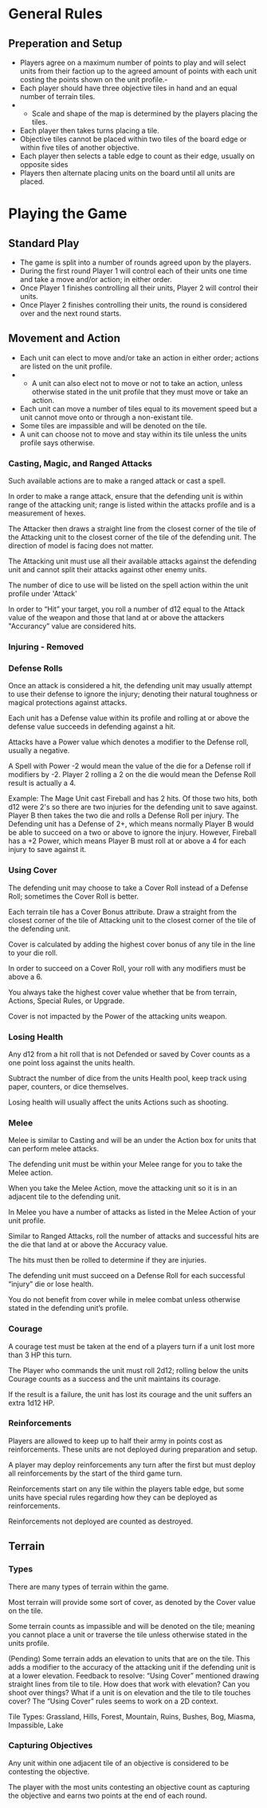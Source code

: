 # General Rules

## Preperation and Setup
- Players agree on a maximum number of points to play and will select units from their faction up to the agreed amount of points with each unit costing the points shown on the unit profile.- 
- Each player should have three objective tiles in hand and an equal number of terrain tiles.
- - Scale and shape of the map is determined by the players placing the tiles.
- Each player then takes turns placing a tile.
- Objective tiles cannot be placed within two tiles of the board edge or within five tiles of another objective.
- Each player then selects a table edge to count as their edge, usually on opposite sides
- Players then alternate placing units on the board until all units are placed.

# Playing the Game

## Standard Play
- The game is split into a number of rounds agreed upon by the players.
- During the first round Player 1 will control each of their units one time and take a move and/or action; in either order.
- Once Player 1 finishes controlling all their units, Player 2 will control their units.
- Once Player 2 finishes controlling their units, the round is considered over and the next round starts.

## Movement and Action
- Each unit can elect to move and/or take an action in either order; actions are listed on the unit profile.
- - A unit can also elect not to move or not to take an action, unless otherwise stated in the unit profile that they must move or take an action.
- Each unit can move a number of tiles equal to its movement speed but a unit cannot move onto or through a non-existant tile.
- Some tiles are impassible and will be denoted on the tile.
- A unit can choose not to move and stay within its tile unless the units profile says otherwise.

### Casting, Magic, and Ranged Attacks
Such available actions are to make a ranged attack or cast a spell.

In order to make a range attack, ensure that the defending unit is within range of the attacking unit; range is listed within the attacks profile and is a measurement of hexes.

The Attacker then draws a straight line from the closest corner of the tile of the Attacking unit to the closest corner of the tile of the defending unit. The direction of model is facing does not matter.

The Attacking unit must use all their available attacks against the defending unit and cannot split their attacks against other enemy units.

The number of dice to use will be listed on the spell action within the unit profile under 'Attack' 

In order to “Hit” your target, you roll a number of d12 equal to the Attack value of the weapon and those that land at or above the attackers "Accurancy” value are considered hits.

### Injuring - Removed

### Defense Rolls
Once an attack is considered a hit, the defending unit may usually attempt to use their defense to ignore the injury; denoting their natural toughness or magical protections against attacks.

Each unit has a Defense value within its profile and rolling at or above the defense value succeeds in defending against a hit.

Attacks have a Power value which denotes a modifier to the Defense roll, usually a negative.

A Spell with Power -2 would mean the value of the die for a Defense roll if modifiers by -2. Player 2 rolling a 2 on the die would mean the Defense Roll result is actually a 4.

Example: The Mage Unit cast Fireball and has 2 hits. Of those two hits, both d12 were 2's so there are two injuries for the defending unit to save against. Player B then takes the two die and rolls a Defense Roll per injury. The Defending unit has a Defense of 2+, which means normally Player B would be able to succeed on a two or above to ignore the injury. However, Fireball has a +2 Power, which means Player B must roll at or above a 4 for each injury to save against it. 

### Using Cover

The defending unit may choose to take a Cover Roll instead of a Defense Roll; sometimes the Cover Roll is better.

Each terrain tile has a Cover Bonus attribute. Draw a straight from the closest corner of the tile of Attacking unit to the closest corner of the tile of the defending unit.

Cover is calculated by adding the highest cover bonus of any tile in the line to your die roll.

In order to succeed on a Cover Roll, your roll with any modifiers must be above a 6.

You always take the highest cover value whether that be from terrain, Actions, Special Rules, or Upgrade.

Cover is not impacted by the Power of the attacking units weapon.


### Losing Health
Any d12 from a hit roll that is not Defended or saved by Cover counts as a one point loss against the units health.

Subtract the number of dice from the units Health pool, keep track using paper, counters, or dice themselves.

Losing health will usually affect the units Actions such as shooting.

### Melee
Melee is similar to Casting and will be an under the Action box for units that can perform melee attacks.

The defending unit must be within your Melee range for you to take the Melee action.

When you take the Melee Action, move the attacking unit so it is in an adjacent tile to the defending unit.

In Melee you have a number of attacks as listed in the Melee Action of your unit profile.

Similar to Ranged Attacks, roll the number of attacks and successful hits are the die that land at or above the Accuracy value.

The hits must then be rolled to determine if they are injuries.

The defending unit must succeed on a Defense Roll for each successful “injury” die or lose health.

You do not benefit from cover while in melee combat unless otherwise stated in the defending unit’s profile.

### Courage
A courage test must be taken at the end of a players turn if a unit lost more than 3 HP this turn.

The Player who commands the unit must roll 2d12; rolling below the units Courage counts as a success and the unit maintains its courage.

If the result is a failure, the unit has lost its courage and the unit suffers an extra 1d12 HP.

### Reinforcements
Players are allowed to keep up to half their army in points cost as reinforcements. These units are not deployed during preparation and setup.

A player may deploy reinforcements any turn after the first but must deploy all reinforcements by the start of the third game turn.

Reinforcements start on any tile within the players table edge, but some units have special rules regarding how they can be deployed as reinforcements.

Reinforcements not deployed are counted as destroyed.

## Terrain

### Types
There are many types of terrain within the game. 

Most terrain will provide some sort of cover, as denoted by the Cover value on the tile.

Some terrain counts as impassible and will be denoted on the tile; meaning you cannot place a unit or traverse the tile unless otherwise stated in the units profile.

(Pending) Some terrain adds an elevation to units that are on the tile. This adds a modifier to the accuracy of the attacking unit if the defending unit is at a lower elevation. Feedback to resolve: “Using Cover” mentioned drawing straight lines from tile to tile. How does that work with elevation? Can you shoot over things? What if a unit is on elevation and the tile to tile touches cover?  The “Using Cover” rules seems to work on a 2D context.

Tile Types: Grassland, Hills, Forest, Mountain, Ruins, Bushes, Bog, Miasma, Impassible, Lake

### Capturing Objectives
Any unit within one adjacent tile of an objective is considered to be contesting the objective.

The player with the most units contesting an objective count as capturing the objective and earns two points at the end of each round.
